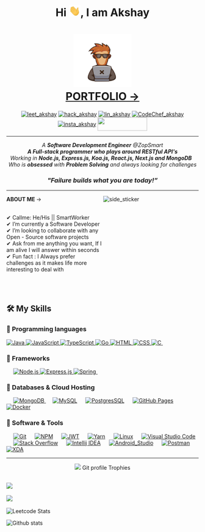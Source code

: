 <h1 align="center">Hi <img src="https://raw.githubusercontent.com/Trevor-akshay/Trevor-akshay/main/hi.gif" width="30px">, I am Akshay </h1>


<h1 align="center">
  <a align="center" href="https://trevor-akshay.github.io/portfolio/" target="_blank" rel="noreferrer">
    <img src="https://github.com/Trevor-akshay/portfolio/blob/main/src/assets/img/coder.png" width="30%">
   <br>
   PORTFOLIO ->
 </a>
</h1>


<p align="center">
 <a href="https://leetcode.com/Trevor-akshay/" target="blank"><img align="center" src="https://img.shields.io/badge/LeetCode-000000?style=for-the-badge&logo=LeetCode&logoColor=#d16c06" alt="leet_akshay" height="35" width="130" /></a>
<a href="https://www.hackerrank.com/trevorakshay" target="blank"><img align="center" src="https://img.shields.io/badge/-Hackerrank-2EC866?style=for-the-badge&logo=HackerRank&logoColor=white" alt="hack_akshay" height="35" width="130" /></a>
<a href="https://www.linkedin.com/in/akshay-s-7463411b4/" target="blank"><img align="center" src="https://img.shields.io/badge/LinkedIn-0077B5?style=for-the-badge&logo=linkedin&logoColor=white" alt="lin_akshay" height="35" width="130" /></a>  
 <a href="https://www.codechef.com/users/trevor_akshay" target="blank"><img align="center" src="https://img.shields.io/badge/CodeChef-%23964B00.svg?style=for-the-badge&logo=CodeChef&logoColor=white" alt="CodeChef_akshay" height="35" width="130" /></a>
<a href="https://www.instagram.com/trevor__akshay/" target="blank"><img align="center" src="https://img.shields.io/badge/Instagram-E4405F?style=for-the-badge&logo=instagram&logoColor=white" alt="insta_akshay" height="35" width="130" /></a>
 <a href = "mailto: trevorakshay@gmail.com"><img align="center" src="https://img.shields.io/badge/Gmail-D14836?style=for-the-badge&logo=gmail&logoColor=white" height="35" width="130" /></a>
</p>

<hr>

<p align="center">
  <em>
    A <b>Software Development Engineer</b> @ZopSmart
   <br>
    <b>A Full-stack programmer who plays around RESTful API's </b>
   <br>
   Working in <b>Node.js, Express.js, Koa.js, React.js, Next.js and MongoDB</b> </b>&nbsp;<br>Who is <b>obsessed</b>
    with <b>Problem Solving</b> and always looking for challenges 
  </em> 
  <br>
  <h3 align="center"><b><i >"Failure builds what you are today!”</i></b></h3>
</p>

<hr>
<img align="right" width=250px height=250px alt="side_sticker" src="https://media.giphy.com/media/TEnXkcsHrP4YedChhA/giphy.gif" />
<b>ABOUT ME </b> ->
<p align="left">
 <br>
✔ Callme: He/His || SmartWorker  <br>
✔ I’m currently a Software Developer <br>
✔ I’m looking to collaborate with any Open - Source software projects<br>
✔ Ask from me anything you want, If I am alive I will answer within seconds <br>
✔ Fun fact : I Always prefer challenges as it makes life more interesting to deal with <br><br><br><br>
 </p>
 
 ## 🛠️ My Skills

### 📌 Programming languages

<p align="left"> 
  <a href="https://www.java.com/en/">
    <img alt="Java" src="https://img.shields.io/badge/Java-ED8B00?style=for-the-badge&logo=java&logoColor=white"/>
  </a>
 
 <a href="https://developer.mozilla.org/en-US/docs/Web/JavaScript">
    <img alt="JavaScript" src="https://img.shields.io/badge/javascript-%23323330.svg?style=for-the-badge&logo=javascript&logoColor=%23F7DF1E"/>
  </a>
 
 <a href="https://www.typescriptlang.org/docs/">
    <img alt="TypeScript" src="https://img.shields.io/badge/typescript-%23007ACC.svg?style=for-the-badge&logo=typescript&logoColor=white"/>
  </a>
 
 <a href="https://go.dev/doc/">
    <img alt="Go" src="https://img.shields.io/badge/go-%2300ADD8.svg?style=for-the-badge&logo=go&logoColor=white"/>
  </a>
 
 <a href="https://devdocs.io/html/">
    <img alt="HTML" src="https://img.shields.io/badge/html5-%23E34F26.svg?style=for-the-badge&logo=html5&logoColor=white"/>
  </a>
 
 <a href="https://devdocs.io/css/">
    <img alt="CSS" src="https://img.shields.io/badge/css3-%231572B6.svg?style=for-the-badge&logo=css3&logoColor=white"/>
  </a>
 
 <a href="https://devdocs.io/c/">
    <img alt="C" src="https://img.shields.io/badge/c-%2300599C.svg?style=for-the-badge&logo=c&logoColor=white"/>
  </a> 
  &emsp;



</p>

### 📌 Frameworks
<p align="left"> 
&emsp;
 
 <a href="https://nodejs.org/en/docs/">
    <img alt="Node.js" src="https://img.shields.io/badge/node.js-6DA55F?style=for-the-badge&logo=node.js&logoColor=white"/>
  </a>
 
 <a href="https://expressjs.com/">
    <img alt="Express.js" src="https://img.shields.io/badge/express.js-%23404d59.svg?style=for-the-badge&logo=express&logoColor=%2361DAFB"/>
  </a>
 
  <a href="https://springdoc.org/" target="_blank"> 
     <img alt="Spring" src="https://img.shields.io/badge/Spring-6DB33F?style=for-the-badge&logo=spring&logoColor=white">
   </a>
  &emsp;   
</p>

### 📌 Databases & Cloud Hosting
<p align="left">
  &emsp;
 <a href="https://www.mongodb.com/" target="_blank"> 
   <img alt="MongoDB" src="https://img.shields.io/badge/MongoDB-4EA94B?style=for-the-badge&logo=mongodb&logoColor=white">
  </a> 
  &emsp;
    <a href="https://www.mysql.com/"><img alt="MySQL" src="https://img.shields.io/badge/MySQL-00000F?style=for-the-badge&logo=mysql&logoColor=white"></a>
  &emsp;
    <a href="https://www.postgresql.org/docs/"><img alt="PostgresSQL" src ="https://img.shields.io/badge/postgres-%23316192.svg?style=for-the-badge&logo=postgresql&logoColor=white"/></a>
  &emsp;
    <a href="https://www.github.com"><img alt="GitHub Pages" src="https://img.shields.io/badge/GitHub-100000?style=for-the-badge&logo=github&logoColor=white"></a>
  &emsp;
    <a href="https://docs.docker.com/"><img alt="Docker" src="https://img.shields.io/badge/docker-%230db7ed.svg?style=for-the-badge&logo=docker&logoColor=white"></a>
 </p>

 ### 📌 Software & Tools
 
<p>
  &emsp;
    <a href="#"><img alt="Git" src="https://img.shields.io/badge/Git-F05032?style=for-the-badge&logo=git&logoColor=white"></a>
 &emsp;
    <a href="#"><img alt="NPM" src="https://img.shields.io/badge/NPM-%23000000.svg?style=for-the-badge&logo=npm&logoColor=white"></a>
 &emsp;
    <a href="#"><img alt="JWT" src="https://img.shields.io/badge/JWT-black?style=for-the-badge&logo=JSON%20web%20tokens"></a>
  &emsp;
    <a href="#"><img alt="Yarn" src="https://img.shields.io/badge/yarn-%232C8EBB.svg?style=for-the-badge&logo=yarn&logoColor=white"></a>
  &emsp;
    <a href="#"><img alt="Linux" src="https://img.shields.io/badge/Linux-FCC624?style=for-the-badge&logo=linux&logoColor=black"></a>
  &emsp;
    <a href="#"><img alt="Visual Studio Code" src="https://img.shields.io/badge/Visual_Studio_Code-0078D4?style=for-the-badge&logo=visual%20studio%20code&logoColor=white"></a>
  &emsp;
    <a href="#"><img alt="Stack Overflow" src="https://img.shields.io/badge/Stack_Overflow-FE7A16?style=for-the-badge&logo=stack-overflow&logoColor=white"></a>
   &emsp;
    <a href="#"><img alt="Intellij IDEA" src="https://img.shields.io/badge/IntelliJIDEA-000000.svg?style=for-the-badge&logo=intellij-idea&logoColor=white"></a>
 &emsp;
    <a href="#"><img alt="Android_Studio" src="https://img.shields.io/badge/Android%20Studio-3DDC84.svg?style=for-the-badge&logo=android-studio&logoColor=white"></a>
    &emsp;
    <a href="#"><img alt="Postman" src="https://img.shields.io/badge/Postman-FF6C37?style=for-the-badge&logo=Postman&logoColor=white"></a>
  &emsp;
    <a href="#"><img alt="XDA" src="https://img.shields.io/badge/XDA_Developers-F59812?style=for-the-badge&logo=xda-developers&logoColor=white"></a>
    
</p>

<hr>

<p align="center"><img src="https://media.giphy.com/media/QaMcXSekUWx7aogAUr/giphy.gif" width="30" />&nbsp;Git profile Trophies</p><br>
<img src="https://github-profile-trophy.vercel.app/?username=Ahmad-shaikh575&theme=gruvbox" />


<br/>

<p align="center">
 
![](https://komarev.com/ghpvc/?username=Trevor-akshay&style=for-the-badge)
 

![Leetcode Stats](https://leetcode.card.workers.dev/?username=Trevor-akshay&style=dark)


![Github stats](https://github-readme-stats.vercel.app/api?username=Trevor-akshay)

</p>





